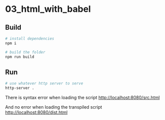 # 03_html_with_babel

## Build

```bash
# install dependencies
npm i

# build the folder
npm run build
```

## Run

```bash
# use whatever http server to serve
http-server .
```

There is syntax error when loading the script
[http://localhost:8080/src.html](http://localhost:8080/src.html)

And no error when loading the transpiled script
[http://localhost:8080/dist.html](http://localhost:8080/dist.html)
